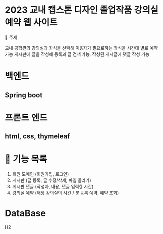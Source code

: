 #  2023 교내 캡스톤 디자인 졸업작품 강의실 예약 웹 사이트
📣 주제

교내 공학관의 강의실과 좌석을 선택해 이용자가 필요로하는 좌석을 시간대 별로 예약 가능 
게시판에 글을 작성해 등록과 글 검색 가능, 작성된 게시글에 댓글 작성 가능

# 백엔드
## Spring boot

# 프론트 엔드
## html, css, thymeleaf


# 📣 기능 목록
1. 회원 도메인 (회원가입, 로그인) 
2. 게시판 (글 등록, 글 수정/삭제, 파일 올리기)
3. 게시판 댓글 (작성자, 내용, 댓글 입력한 시간)
4. 강의실 예약 (해당 강의실의 시간 / 분 등록 예약, 예약 조회)

# DataBase
H2
